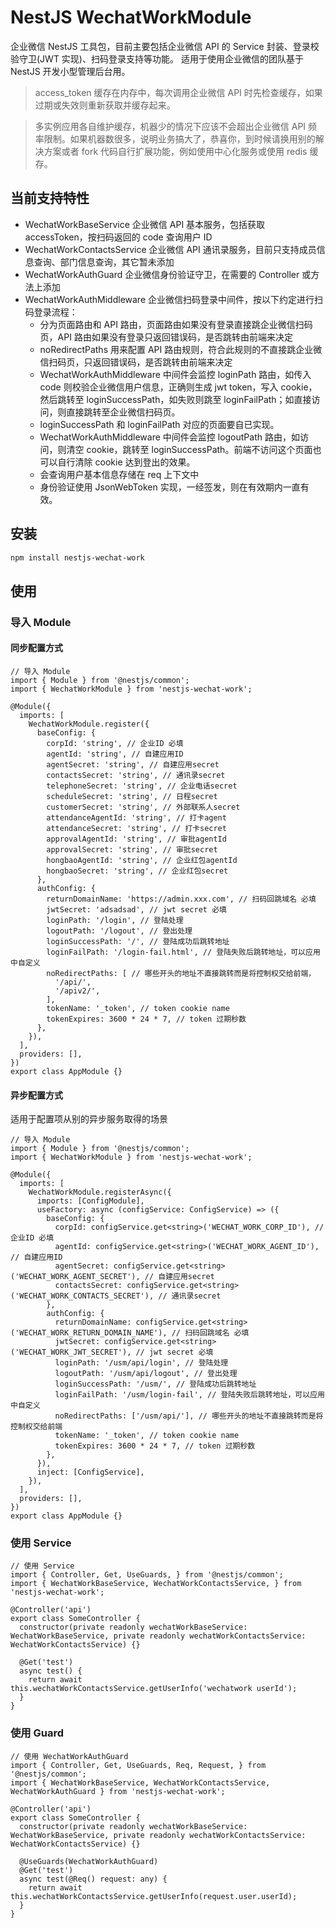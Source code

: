 # NestJS WechatWorkModule

企业微信 NestJS 工具包，目前主要包括企业微信 API 的 Service 封装、登录校验守卫(JWT 实现)、扫码登录支持等功能。
适用于使用企业微信的团队基于 NestJS 开发小型管理后台用。

> access_token 缓存在内存中，每次调用企业微信 API 时先检查缓存，如果过期或失效则重新获取并缓存起来。

> 多实例应用各自维护缓存，机器少的情况下应该不会超出企业微信 API 频率限制。如果机器数很多，说明业务搞大了，恭喜你，到时候请换用别的解决方案或者 fork 代码自行扩展功能，例如使用中心化服务或使用 redis 缓存。

## 当前支持特性

* WechatWorkBaseService 企业微信 API 基本服务，包括获取 accessToken，按扫码返回的 code 查询用户 ID  
* WechatWorkContactsService 企业微信 API 通讯录服务，目前只支持成员信息查询、部门信息查询，其它暂未添加
* WechatWorkAuthGuard 企业微信身份验证守卫，在需要的 Controller 或方法上添加
* WechatWorkAuthMiddleware 企业微信扫码登录中间件，按以下约定进行扫码登录流程：
  * 分为页面路由和 API 路由，页面路由如果没有登录直接跳企业微信扫码页，API 路由如果没有登录只返回错误码，是否跳转由前端来决定
  * noRedirectPaths 用来配置 API 路由规则，符合此规则的不直接跳企业微信扫码页，只返回错误码，是否跳转由前端来决定
  * WechatWorkAuthMiddleware 中间件会监控 loginPath 路由，如传入 code 则校验企业微信用户信息，正确则生成 jwt token，写入 cookie，然后跳转至 loginSuccessPath，如失败则跳至 loginFailPath；如直接访问，则直接跳转至企业微信扫码页。
  * loginSuccessPath 和 loginFailPath 对应的页面要自已实现。
  * WechatWorkAuthMiddleware 中间件会监控 logoutPath 路由，如访问，则清空 cookie，跳转至 loginSuccessPath。前端不访问这个页面也可以自行清除 cookie 达到登出的效果。
  * 会查询用户基本信息存储在 req 上下文中
  * 身份验证使用 JsonWebToken 实现，一经签发，则在有效期内一直有效。

## 安装

```bash
npm install nestjs-wechat-work
```

## 使用

### 导入 Module

#### 同步配置方式

```
// 导入 Module
import { Module } from '@nestjs/common';
import { WechatWorkModule } from 'nestjs-wechat-work';

@Module({
  imports: [
    WechatWorkModule.register({
      baseConfig: {
        corpId: 'string', // 企业ID 必填
        agentId: 'string', // 自建应用ID
        agentSecret: 'string', // 自建应用secret
        contactsSecret: 'string', // 通讯录secret
        telephoneSecret: 'string', // 企业电话secret
        scheduleSecret: 'string', // 日程secret
        customerSecret: 'string', // 外部联系人secret
        attendanceAgentId: 'string', // 打卡agent
        attendanceSecret: 'string', // 打卡secret
        approvalAgentId: 'string', // 审批agentId
        approvalSecret: 'string', // 审批secret
        hongbaoAgentId: 'string', // 企业红包agentId
        hongbaoSecret: 'string', // 企业红包secret
      },
      authConfig: {
        returnDomainName: 'https://admin.xxx.com', // 扫码回跳域名 必填
        jwtSecret: 'adsadsad', // jwt secret 必填
        loginPath: '/login', // 登陆处理
        logoutPath: '/logout', // 登出处理
        loginSuccessPath: '/', // 登陆成功后跳转地址
        loginFailPath: '/login-fail.html', // 登陆失败后跳转地址，可以应用中自定义
        noRedirectPaths: [ // 哪些开头的地址不直接跳转而是将控制权交给前端，
          '/api/',
          '/apiv2/',
        ],
        tokenName: '_token', // token cookie name
        tokenExpires: 3600 * 24 * 7, // token 过期秒数
      },
    }),
  ],
  providers: [],
})
export class AppModule {}

```

#### 异步配置方式

适用于配置项从别的异步服务取得的场景

```
// 导入 Module
import { Module } from '@nestjs/common';
import { WechatWorkModule } from 'nestjs-wechat-work';

@Module({
  imports: [
    WechatWorkModule.registerAsync({
      imports: [ConfigModule],
      useFactory: async (configService: ConfigService) => ({
        baseConfig: {
          corpId: configService.get<string>('WECHAT_WORK_CORP_ID'), // 企业ID 必填
          agentId: configService.get<string>('WECHAT_WORK_AGENT_ID'), // 自建应用ID
          agentSecret: configService.get<string>('WECHAT_WORK_AGENT_SECRET'), // 自建应用secret
          contactsSecret: configService.get<string>('WECHAT_WORK_CONTACTS_SECRET'), // 通讯录secret
        },
        authConfig: {
          returnDomainName: configService.get<string>('WECHAT_WORK_RETURN_DOMAIN_NAME'), // 扫码回跳域名 必填
          jwtSecret: configService.get<string>('WECHAT_WORK_JWT_SECRET'), // jwt secret 必填
          loginPath: '/usm/api/login', // 登陆处理
          logoutPath: '/usm/api/logout', // 登出处理
          loginSuccessPath: '/usm/', // 登陆成功后跳转地址
          loginFailPath: '/usm/login-fail', // 登陆失败后跳转地址，可以应用中自定义
          noRedirectPaths: ['/usm/api/'], // 哪些开头的地址不直接跳转而是将控制权交给前端
          tokenName: '_token', // token cookie name
          tokenExpires: 3600 * 24 * 7, // token 过期秒数
        },
      }),
      inject: [ConfigService],
    }),
  ],
  providers: [],
})
export class AppModule {}

```

### 使用 Service

```
// 使用 Service
import { Controller, Get, UseGuards, } from '@nestjs/common';
import { WechatWorkBaseService, WechatWorkContactsService, } from 'nestjs-wechat-work';

@Controller('api')
export class SomeController {
  constructor(private readonly wechatWorkBaseService: WechatWorkBaseService, private readonly wechatWorkContactsService: WechatWorkContactsService) {}

  @Get('test')
  async test() {
    return await this.wechatWorkContactsService.getUserInfo('wechatwork userId');
  }
}
```

### 使用 Guard

```
// 使用 WechatWorkAuthGuard
import { Controller, Get, UseGuards, Req, Request, } from '@nestjs/common';
import { WechatWorkBaseService, WechatWorkContactsService, WechatWorkAuthGuard } from 'nestjs-wechat-work';

@Controller('api')
export class SomeController {
  constructor(private readonly wechatWorkBaseService: WechatWorkBaseService, private readonly wechatWorkContactsService: WechatWorkContactsService) {}

  @UseGuards(WechatWorkAuthGuard)
  @Get('test')
  async test(@Req() request: any) {
    return await this.wechatWorkContactsService.getUserInfo(request.user.userId);
  }
}
```

